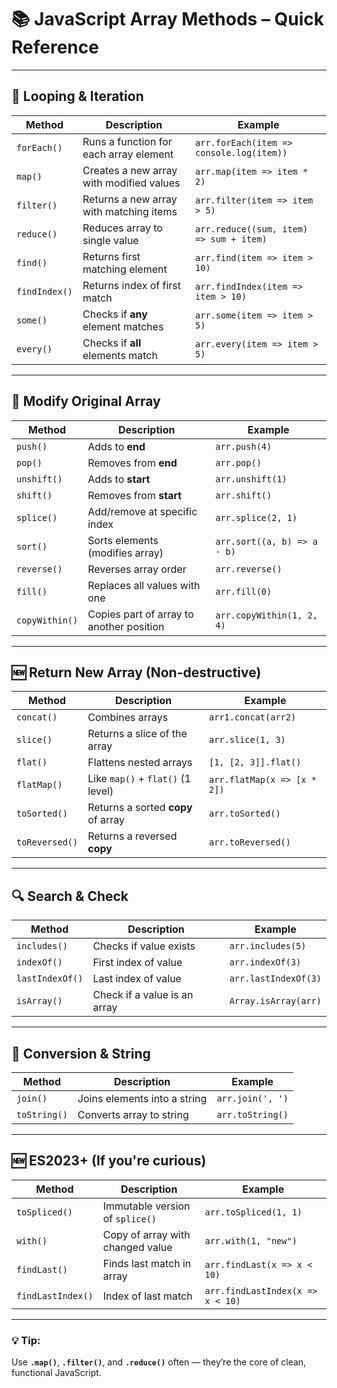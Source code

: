 # 📚 JavaScript Array Methods – Quick Reference

---

## 🔁 Looping & Iteration

| Method        | Description                                | Example                            |
|---------------|--------------------------------------------|-------------------------------------|
| `forEach()`   | Runs a function for each array element     | `arr.forEach(item => console.log(item))` |
| `map()`       | Creates a new array with modified values   | `arr.map(item => item * 2)`         |
| `filter()`    | Returns a new array with matching items    | `arr.filter(item => item > 5)`      |
| `reduce()`    | Reduces array to single value              | `arr.reduce((sum, item) => sum + item)` |
| `find()`      | Returns first matching element             | `arr.find(item => item > 10)`       |
| `findIndex()` | Returns index of first match               | `arr.findIndex(item => item > 10)`  |
| `some()`      | Checks if **any** element matches          | `arr.some(item => item > 5)`        |
| `every()`     | Checks if **all** elements match           | `arr.every(item => item > 5)`       |

---

## 🔄 Modify Original Array

| Method         | Description                               | Example                             |
|----------------|-------------------------------------------|--------------------------------------|
| `push()`       | Adds to **end**                           | `arr.push(4)`                        |
| `pop()`        | Removes from **end**                      | `arr.pop()`                          |
| `unshift()`    | Adds to **start**                         | `arr.unshift(1)`                     |
| `shift()`      | Removes from **start**                    | `arr.shift()`                        |
| `splice()`     | Add/remove at specific index              | `arr.splice(2, 1)`                   |
| `sort()`       | Sorts elements (modifies array)           | `arr.sort((a, b) => a - b)`          |
| `reverse()`    | Reverses array order                      | `arr.reverse()`                      |
| `fill()`       | Replaces all values with one              | `arr.fill(0)`                        |
| `copyWithin()` | Copies part of array to another position  | `arr.copyWithin(1, 2, 4)`            |

---

## 🆕 Return New Array (Non-destructive)

| Method        | Description                              | Example                            |
|---------------|------------------------------------------|-------------------------------------|
| `concat()`    | Combines arrays                          | `arr1.concat(arr2)`                 |
| `slice()`     | Returns a slice of the array             | `arr.slice(1, 3)`                   |
| `flat()`      | Flattens nested arrays                   | `[1, [2, 3]].flat()`                |
| `flatMap()`   | Like `map()` + `flat()` (1 level)        | `arr.flatMap(x => [x * 2])`         |
| `toSorted()`  | Returns a sorted **copy** of array       | `arr.toSorted()`                    |
| `toReversed()`| Returns a reversed **copy**              | `arr.toReversed()`                  |

---

## 🔍 Search & Check

| Method          | Description                          | Example                           |
|-----------------|--------------------------------------|------------------------------------|
| `includes()`    | Checks if value exists               | `arr.includes(5)`                 |
| `indexOf()`     | First index of value                 | `arr.indexOf(3)`                  |
| `lastIndexOf()` | Last index of value                  | `arr.lastIndexOf(3)`              |
| `isArray()`     | Check if a value is an array         | `Array.isArray(arr)`              |

---

## 🧪 Conversion & String

| Method        | Description                          | Example                           |
|---------------|--------------------------------------|------------------------------------|
| `join()`      | Joins elements into a string         | `arr.join(', ')`                  |
| `toString()`  | Converts array to string             | `arr.toString()`                  |

---

## 🆕 ES2023+ (If you're curious)

| Method            | Description                        | Example                             |
|-------------------|------------------------------------|--------------------------------------|
| `toSpliced()`     | Immutable version of `splice()`   | `arr.toSpliced(1, 1)`                |
| `with()`          | Copy of array with changed value  | `arr.with(1, "new")`                 |
| `findLast()`      | Finds last match in array         | `arr.findLast(x => x < 10)`          |
| `findLastIndex()` | Index of last match               | `arr.findLastIndex(x => x < 10)`     |

---

### 💡 Tip:
Use **`.map()`**, **`.filter()`**, and **`.reduce()`** often — they’re the core of clean, functional JavaScript.

